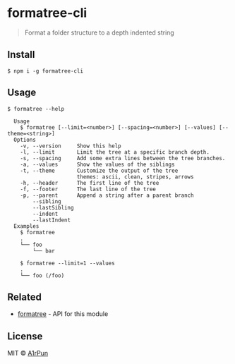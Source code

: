 # formatree-cli

> Format a folder structure to a depth indented string

## Install

```
$ npm i -g formatree-cli
```

## Usage
```
$ formatree --help

  Usage
    $ formatree [--limit=<number>] [--spacing=<number>] [--values] [--theme=<string>]
  Options
    -v, --version     Show this help
    -l, --limit       Limit the tree at a specific branch depth.
    -s, --spacing     Add some extra lines between the tree branches.
    -a, --values      Show the values of the siblings
    -t, --theme       Customize the output of the tree
                      themes: ascii, clean, stripes, arrows
    -h, --header      The first line of the tree
    -f, --footer      The last line of the tree
    -p, --parent      Append a string after a parent branch
        --sibling
        --lastSibling
        --indent
        --lastIndent
  Examples
    $ formatree
    .
    └── foo
        └── bar

    $ formatree --limit=1 --values
    .
    └── foo (/foo)

```

## Related

- [formatree](https://github.com/A1rPun/formatree) - API for this module

## License

MIT © [A1rPun](https://github.com/A1rPun)
